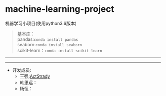 # machine-learning-project
机器学习小项目(使用python3.6版本)
> 基本库：  
pandas:`conda install pandas`   
seaborn:`conda install seaborn`     
scikit-learn：`conda install scikit-learn`
---
---
- 开发成员:
    - 王强:[ActStrady](https://github.com/ActStrady)
    - 韩思远：
    - 杨恒：